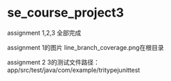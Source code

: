 # se_course_project3

assignment 1,2,3 全部完成

assignment 1的图片 line_branch_coverage.png在根目录

assignment 2 3的测试文件路径：app/src/test/java/com/example/tritypejunittest

